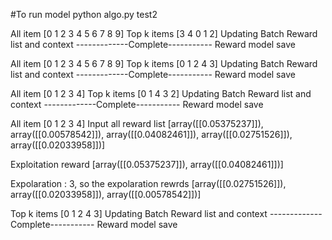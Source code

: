 #To run model 
python algo.py test2


All item [0 1 2 3 4 5 6 7 8 9]
Top k items [3 4 0 1 2]
Updating Batch Reward list and context
-------------Complete-----------
Reward model save


All item [0 1 2 3 4 5 6 7 8 9]
Top k items [0 1 2 4 3]
Updating Batch Reward list and context
-------------Complete-----------
Reward model save


All item [0 1 2 3 4]
Top k items [0 1 4 3 2]
Updating Batch Reward list and context
-------------Complete-----------
Reward model save


All item [0 1 2 3 4]
Input all reward list [array([[0.05375237]]), array([[0.00578542]]), array([[0.04082461]]), array([[0.02751526]]), array([[0.02033958]])]

Exploitation reward [array([[0.05375237]]), array([[0.04082461]])]

Expolaration : 3, so the expolaration rewrds [array([[0.02751526]]), array([[0.02033958]]), array([[0.00578542]])]

Top k items [0 1 2 4 3]
Updating Batch Reward list and context
-------------Complete-----------
Reward model save
